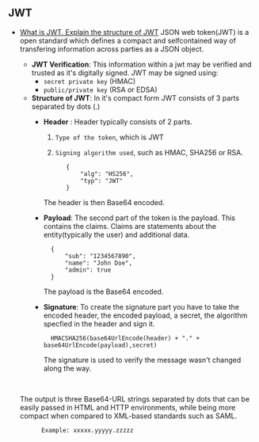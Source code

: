 ## JWT


* [What is JWT. Explain the structure of JWT](https://jwt.io/introduction) JSON web token(JWT) is a open standard which defines a compact and selfcontained way of transfering information across parties as a JSON object. 
  * **JWT Verification**: This information within a jwt may be verified and trusted as it's digitally signed. JWT may be signed using:
    * ``secret private key`` (HMAC)
    * ``public/private key`` (RSA or EDSA)
  * **Structure of JWT**: In it's compact form JWT consists of 3 parts separated by dots (.)
    * **Header** : Header typically consists of 2 parts. 
      1. ``Type of the token``, which is JWT
      2. ``Signing algorithm used``, such as HMAC, SHA256 or RSA.

                {
                    "alg": "HS256",
                    "typ": "JWT"
                }

      The header is then Base64 encoded.
    * **Payload**: The second part of the token is the payload. This contains the claims. Claims are statements about the entity(typically the user) and additional data. 
    
            {
                "sub": "1234567890",
                "name": "John Doe",
                "admin": true
            }
      The payload is the Base64 encoded.
    * **Signature**: To create the signature part you have to take the encoded header, the encoded payload, a secret, the algorithm specfied in the header and sign it.
    
            HMACSHA256(base64UrlEncode(header) + "." + base64UrlEncode(payload),secret)
      The signature is used to verify the message wasn't changed along the way.
  <br/>
  
    The output is three Base64-URL strings separated by dots that can be easily passed in HTML and HTTP environments, while being more compact when compared to XML-based standards such as SAML.
    
            Example: xxxxx.yyyyy.zzzzz

